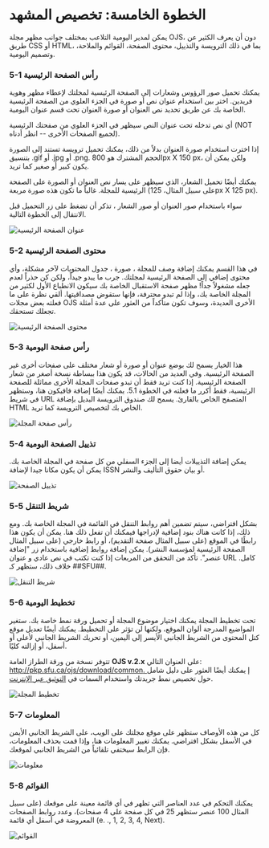 # الخطوة الخامسة: تخصيص المشهد

يمكن لمدير اليومية التلاعب بمختلف جوانب مظهر مجلة OJS، دون أن يعرف الكثير عن طريق CSS أو HTML، بما في ذلك الترويسة والتذييل، محتوى الصفحة، القوائم والملاحة، وتصميم اليومية.

### 5-1 رأس الصفحة الرئيسية

يمكنك تحميل صور الرؤوس وشعارات إلى الصفحة الرئيسية لمجلتك لإعطاء مظهر وهوية فريدين. اختر بين استخدام عنوان نص أو صورة في الجزء العلوي من الصفحة الرئيسية الخاصة بك عن طريق تحديد نص العنوان أو صورة العنوان تحت قسم عنوان اليومية.

أي نص تدخله تحت عنوان النص سيظهر في الجزء العلوي من صفحتك الرئيسية \(NOT لجميع الصفحات الأخرى -- انظر أدناه\).

إذا اخترت استخدام صورة العنوان بدلاً من ذلك، يمكنك تحميل ترويسة تستند إلى الصورة بتنسيق .gif أو .jpg أو .png. الحجم المشترك هو 800px X 150 px، ولكن يمكن أن يكون كبير أو صغير كما تريد.

يمكنك أيضًا تحميل الشعار، الذي سيظهر على يسار نص العنوان أو الصورة على الصفحة الرئيسية للمجلة. غالباً ما تكون هذه صورة مربعة \(على سبيل المثال، 125px X 125 px\).

سواء باستخدام صور العنوان أو صور الشعار ، تذكر أن تضغط على زر التحميل قبل الانتقال إلى الخطوة التالية.

![عنوان الصفحة الرئيسية](images/chapter5/five_steps/header.png)

### 5-2 محتوى الصفحة الرئيسية

في هذا القسم يمكنك إضافة وصف للمجلة ، صورة ، جدول المحتويات لآخر مشكلة، وأي محتوى إضافي إلى الصفحة الرئيسية لمجلتك. جرب ما يبدو جيداً، ولكن كن حذراً لعدم جعله مشغولاً جداً! مظهر صفحة الاستقبال الخاصة بك سيكون الانطباع الأول لكثير من المجلة الخاصة بك، وإذا لم تبدو محترفة، فإنها ستقوض مصداقيتها. ألقي نظرة على ما فعلته بعض مجلات OJS الأخرى العديدة، وسوف تكون متأكداً من العثور على عدة أمثلة تجعلك تستحقك.

![محتوى الصفحة الرئيسية](images/chapter5/five_steps/journal_homepage.png)

### 5-3 رأس صفحة اليومية

هذا الخيار يسمح لك بوضع عنوان أو صورة أو شعار مختلف على صفحات أخرى غير الصفحة الرئيسية. وفي العديد من الحالات، قد يكون هذا ببساطة نسخة أصغر من شعار الصفحة الرئيسية. إذا كنت تريد فقط أن تبدو صفحات المجلة الأخرى مماثلة للصفحة الرئيسية، فقط أكرر ما فعلته في الخطوة 5.1. يمكنك أيضًا إضافة فافيكون هنا، وستظهر في شريط URL المتصفح الخاص بالقارئ. يسمح لك صندوق الترويسة البديل بإضافة HTML الخاص بك لتخصيص الترويسة كما تريد.

![رأس صفحة المجلة](images/chapter5/five_steps/page_header.png)

### 5-4 تذييل الصفحة اليومية

يمكن إضافة التذييلات أيضا إلى الجزء السفلي من كل صفحة في المجلة الخاصة بك. يمكن أن يكون مكانا جيدا لإضافة ISSN أو بيان حقوق التأليف والنشر.

![تذييل الصفحة](images/chapter5/five_steps/page_footer.png)

### 5-5 شريط التنقل

بشكل افتراضي، سيتم تضمين أهم روابط التنقل في القائمة في المجلة الخاصة بك. ومع ذلك، إذا كانت هناك بنود إضافية لإدراجها فيمكنك أن تفعل ذلك هنا. يمكن أن يكون هذا رابطًا في الموقع \(على سبيل المثال صفحة التقديم\)، أو رابط خارجي \(على سبيل المثال الصفحة الرئيسية لمؤسسة النشر\). يمكن إضافة روابط إضافية باستخدام زر "إضافة عنصر". تأكد من التحقق من المربعات إذا كنت تكتب في نص عادي و عنوان URL كامل. خلاف ذلك، ستظهر كـ \#\#SFU\#\#.

![شريط التنقل](images/chapter5/five_steps/nav_bar.png)

### 5-6 تخطيط اليومية

تحت تخطيط المجلة يمكنك اختيار موضوع المجلة أو تحميل ورقة نمط خاصة بك. ستغير المواضيع المدرجة ألوان الموقع، ولكنها لن تؤثر على التخطيط. يمكنك أيضًا تعديل موقع كتل المحتوى من الشريط الجانبي الأيسر إلى اليمين، أو تحريك الشريط الجانبي لأعلى أو أسفل، أو إزالته كليًا.

تتوفر نسخة من ورقة الطراز العامة **OJS v.2.x** على العنوان التالي: [http://pkp.sfu.ca/ojs/download/common. إ](http://pkp.sfu.ca/ojs/download/common.css) يمكنك أيضًا العثور على دليل شامل حول تخصيص نمط جريدتك واستخدام السمات في [التوثيق عبر الإنترنت](https://pkp.sfu.ca/wiki/index.php/Customizing_OJS).

![تخطيط المجلة](images/chapter5/five_steps/layout.png)

### 5-7 المعلومات

كل من هذه الأوصاف ستظهر على موقع مجلتك على الويب، على الشريط الجانبي الأيمن في الأسفل بشكل افتراضي. يمكنك تغيير المعلومات هنا، وإذا قمت بحذف المعلومات، فإن الرابط سيختفي تلقائياً من الشريط الجانبي لموقعك.

![معلومات](images/chapter5/five_steps/information.png)

### 5-8 القوائم

يمكنك التحكم في عدد العناصر التي تظهر في أي قائمة معينة على موقعك \(على سبيل المثال 100 عنصر ستظهر 25 في كل صفحة على 4 صفحات\)، وعدد روابط الصفحات المعروضة في أسفل أي قائمة \(e. ., 1, 2, 3, 4, Next\).

![القوائم](images/chapter5/five_steps/lists.png)

